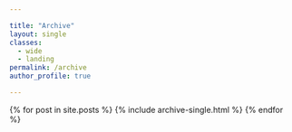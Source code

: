 ```yaml
---

title: "Archive"
layout: single
classes: 
  - wide
  - landing
permalink: /archive
author_profile: true

---
```




{% for post in site.posts %}
  {% include archive-single.html %}
{% endfor %}